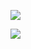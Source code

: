 ![ ](https://cdn.discordapp.com/attachments/1027063731789770842/1050548967374589953/a.PNG)
  
![ ](https://cdn.discordapp.com/attachments/1027063731789770842/1050548966921617488/b.PNG)
